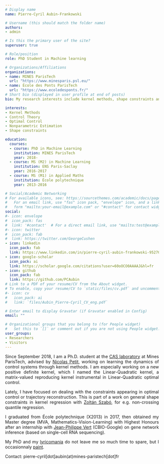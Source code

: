 ```yaml
---
# Display name
name: Pierre-Cyril Aubin-Frankowski

# Username (this should match the folder name)
authors:
- admin

# Is this the primary user of the site?
superuser: true

# Role/position
role: PhD Student in Machine learning

# Organizations/Affiliations
organizations:
- name: MINES ParisTech
  url: "https://www.minesparis.psl.eu/"
- name: École des Ponts ParisTech
  url: "https://www.ecoledesponts.fr/"
# Short bio (displayed in user profile at end of posts)
bio: My research interests include kernel methods, shape constraints and control theory.

interests:
- Kernel Methods
- Control Theory
- Optimal Control
- Nonparametric Estimation
- Shape constraints

education:
  courses:
  - course: PhD in Machine Learning
    institution: MINES ParisTech
    year: 2018-
  - course: MS (M2) in Machine Learning
    institution: ENS Paris-Saclay
    year: 2016-2017
  - course: MS (M1) in Applied Maths
    institution: École polytechnique
    year: 2013-2016

# Social/Academic Networking
# For available icons, see: https://sourcethemes.com/academic/docs/page-builder/#icons
#   For an email link, use "fas" icon pack, "envelope" icon, and a link in the
#   form "mailto:your-email@example.com" or "#contact" for contact widget.
social:
#- icon: envelope
#  icon_pack: fas
#  link: '#contact'  # For a direct email link, use "mailto:test@example.org".
#- icon: twitter
#  icon_pack: fab
#  link: https://twitter.com/GeorgeCushen
- icon: linkedin
  icon_pack: fab
  link: https://www.linkedin.com/in/pierre-cyril-aubin-frankowski-952706144/?locale=en_US
- icon: google-scholar
  icon_pack: ai
  link: https://scholar.google.com/citations?user=60oOCO0AAAAJ&hl=fr
- icon: github
  icon_pack: fab
  link: https://github.com/PCAubin
# Link to a PDF of your resume/CV from the About widget.
# To enable, copy your resume/CV to `static/files/cv.pdf` and uncomment the lines below.
#- icon: cv
#   icon_pack: ai
#   link: `files/Aubin_Pierre-Cyril_CV_eng.pdf`

# Enter email to display Gravatar (if Gravatar enabled in Config)
email: ""

# Organizational groups that you belong to (for People widget)
#   Set this to `[]` or comment out if you are not using People widget.
user_groups:
- Researchers
- Visitors
---
```

<div style="text-align: justify">

Since September 2018, I am a Ph.D. student at the [CAS laboratory](http://cas.ensmp.fr/) at Mines ParisTech, advised by [Nicolas Petit](http://cas.ensmp.fr/~petit/), working on learning the dynamics of control systems through kernel methods. I am especially working on a new positive definite kernel, which I named the Linear-Quadratic kernel, a matrix-valued reproducing kernel instrumental in Linear-Quadratic optimal control.


Lately, I have focused on dealing with the constraints appearing in optimal control or trajectory reconstruction. This is part of a work on general shape constraints in kernel regression with [Zoltán Szabó](http://www.cmap.polytechnique.fr/~zoltan.szabo/index.html), for e.g. non-crossing quantile regression.

I graduated from École polytechnique (X2013) in 2017, then obtained my Master degree (MVA, Mathematics-Vision-Learning) with Highest Honours after an internship with [Jean-Philippe Vert](http://members.cbio.mines-paristech.fr/~jvert/) (CBIO-Google) on gene network inference (based on single-cell RNA sequencing).

My PhD and my [lyricomania](https://fr.wiktionary.org/wiki/lyricomanie) do not leave me so much time to spare, but I occasionnaly [paint](https://www.arplastix.com/pierre-cyril-aubin/).
 
</div>
Contact: pierre-cyril[dot]aubin(at)mines-paristech[dot]fr